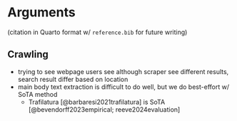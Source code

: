 # Arguments

(citation in Quarto format w/ `reference.bib` for future writing)

## Crawling

- trying to see webpage users see although scraper see different results,
    search result differ based on location
- main body text extraction is difficult to do well, but
    we do best-effort w/ SoTA method
    - Trafilatura [@barbaresi2021trafilatura]
        is SoTA [@bevendorff2023empirical; reeve2024evaluation]

